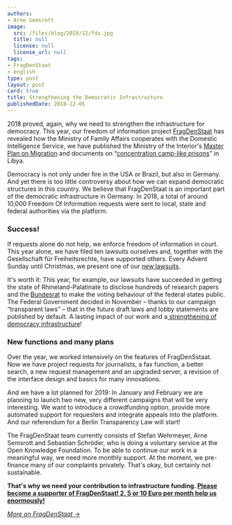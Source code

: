 ```yaml
---
authors:
- Arne Semsrott
image:
  src: /files/blog/2018/12/fds.jpg
  title: null
  license: null
  license_url: null
tags:
- FragDenStaat
- english
type: post
layout: post
card: true
title: Strengthening the Democratic Infrastructure
publishedDate: 2018-12-05
---
```


<p>2018 proved, again, why we need to strengthen the infrastructure for democracy. This year, our freedom of information project <a href="https://fragdenstaat.de">FragDenStaat</a> has revealed how the Ministry of Family Affairs cooperates with the Domestic Intelligence Service, we have published the Ministry of the Interior's <a href="https://fragdenstaat.de/blog/2018/masterplan-english/">Master Plan on Migration</a> and documents on “<a href="https://fragdenstaat.de/blog/2018/exclusive-internal-diplomatic-report-concentration-camp-conditions-libyan-refugee-camps/">concentration camp-like prisons</a>”&nbsp;in Libya.</p>

<p>Democracy is not only under fire in the USA or Brazil, but also in Germany. And yet there is too little controversy about how we can expand democratic structures in this country. We believe that FragDenStaat is an important part of the democratic infrastructure in Germany. In 2018, a total of around 10,000 Freedom Of Information requests&nbsp;were sent to local, state and federal authorities via the platform.</p>

<h3>Success!</h3>

<p>If requests alone do not help, we enforce freedom of information in court. This year alone, we have filed ten lawsuits ourselves and, together with the Gesellschaft für Freiheitsrechte, have supported others. Every Advent Sunday until Christmas, we present one of our <a href="https://fragdenstaat.de/blog/kategorie/klagen/">new lawsuits</a>.</p>

<p>It's worth it: This year, for example, our lawsuits have succeeded in getting the state of Rhineland-Palatinate to disclose hundreds of research papers and the <a href="https://en.wikipedia.org/wiki/Bundesrat_of_Germany">Bundesrat</a> to make the voting behaviour of the federal states public. The Federal Government decided in November – thanks to our campaign “transparent laws”&nbsp;– that in the future draft laws and lobby statements are published by default. A lasting impact of our work and a<a href="https://okfn.de/blog/2018/07/Policy-advocacy-with-a-twist/"> strengthening of democracy infrastructure</a>!</p>

<h3>New functions and many plans</h3>

<p>Over the year, we worked intensively on the features of FragDenSstaat. Now we have project requests for journalists, a fax function, a better search, a new request management and an upgraded server, a revision of the interface design and basics for many innovations.</p>

<p>And we have a lot planned for 2019: In January and February we are planning to launch two new, very different campaigns that will be very interesting. We want to introduce a crowdfunding option, provide more automated support for requesters and integrate appeals into the platform. And our referendum for a Berlin Transparency Law will start!</p>

<p>The FragDenStaat team currently consists of Stefan Wehrmeyer, Arne Semsrott and Sebastian Schröder, who is doing a voluntary service at the Open Knowledge Foundation. To be able to continue our work in a meaningful way, we need more monthly support. At the moment, we pre-finance many of our complaints privately. That's okay, but certainly not sustainable.</p>

<p><strong>That's why we need your contribution to infrastructure funding. <a href="https://fragdenstaat.de/spenden/">Please become a supporter of FragDenStaat! 2, 5 or 10 Euro per month help us enormously!</a></strong></p>

<p><a href="https://fragdenstaat.de/english"><em>More on FragDenStaat →</em></a></p>